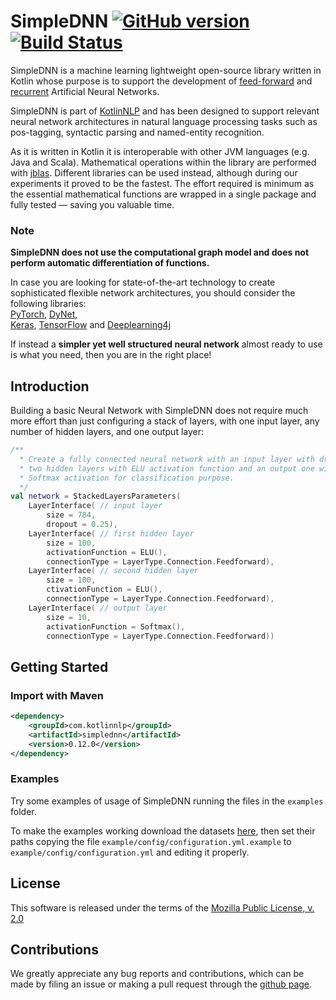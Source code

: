 # SimpleDNN [![GitHub version](https://badge.fury.io/gh/KotlinNLP%2FSimpleDNN.svg)](https://badge.fury.io/gh/KotlinNLP%2FSimpleDNN) [![Build Status](https://travis-ci.org/KotlinNLP/SimpleDNN.svg?branch=master)](https://travis-ci.org/KotlinNLP/SimpleDNN)

SimpleDNN is a machine learning lightweight open-source library written in Kotlin whose purpose is to support the 
development of [feed-forward](https://en.wikipedia.org/wiki/Feedforward_neural_network "Feedforward Neural Network") 
and [recurrent](https://en.wikipedia.org/wiki/Recurrent_neural_network "Recurrent Neural Network") Artificial Neural 
Networks.

SimpleDNN is part of [KotlinNLP](http://kotlinnlp.com/ "KotlinNLP") and has been designed to support relevant neural 
network architectures in natural language processing tasks such as pos-tagging, syntactic parsing and named-entity 
recognition.

As it is written in Kotlin it is interoperable with other JVM languages (e.g. Java and Scala). Mathematical operations 
within the library are performed with [jblas](https://github.com/mikiobraun/jblas "jblas"). Different libraries can be 
used instead, although during our experiments it proved to be the fastest. The effort required is minimum as the 
essential mathematical functions are wrapped in a single package and fully tested — saving you valuable time.

### Note

**SimpleDNN does not use the computational graph model and does not perform automatic differentiation of functions.**

In case you are looking for state-of-the-art technology to create sophisticated flexible network architectures, you 
should consider the following libraries:  
[PyTorch](https://github.com/pytorch/pytorch "PyTorch"), 
[DyNet](https://github.com/clab/dynet "DyNet"),  
[Keras](https://github.com/fchollet/keras "Keras"),
[TensorFlow](https://github.com/tensorflow/tensorflow "TensorFlow") and
[Deeplearning4j](https://github.com/deeplearning4j/deeplearning4j "Deeplearning4j")

If instead a **simpler yet well structured neural network** almost ready to use is what you need, then you are in 
the right place!

## Introduction

Building a basic Neural Network with SimpleDNN does not require much more effort than just configuring a stack of 
layers, with one input layer, any number of hidden layers, and one output layer:

```kotlin
/**
  * Create a fully connected neural network with an input layer with dropout,
  * two hidden layers with ELU activation function and an output one with 
  * Softmax activation for classification purpose.
  */
val network = StackedLayersParameters(
    LayerInterface( // input layer
        size = 784, 
        dropout = 0.25),
    LayerInterface( // first hidden layer
        size = 100,
        activationFunction = ELU(),
        connectionType = LayerType.Connection.Feedforward),
    LayerInterface( // second hidden layer
        size = 100, 
        ctivationFunction = ELU(),
        connectionType = LayerType.Connection.Feedforward),
    LayerInterface( // output layer
        size = 10,
        activationFunction = Softmax(),
        connectionType = LayerType.Connection.Feedforward))
```

## Getting Started

### Import with Maven

```xml
<dependency>
    <groupId>com.kotlinnlp</groupId>
    <artifactId>simplednn</artifactId>
    <version>0.12.0</version>
</dependency>
```

### Examples

Try some examples of usage of SimpleDNN running the files in the `examples` folder.

To make the examples working download the datasets 
[here](https://www.dropbox.com/sh/ey4vmajm54xf06v/AADN8nx90WGuOXuzEUY6tbtBa?dl=0 "SimpleDNN examples datasets"), then set their paths 
copying the file `example/config/configuration.yml.example` to `example/config/configuration.yml` and editing it 
properly.   

## License

This software is released under the terms of the 
[Mozilla Public License, v. 2.0](https://mozilla.org/MPL/2.0/ "Mozilla Public License, v. 2.0")


## Contributions

We greatly appreciate any bug reports and contributions, which can be made by filing an issue or making a pull 
request through the [github page](https://github.com/KotlinNLP/SimpleDNN "SimpleDNN on GitHub").
